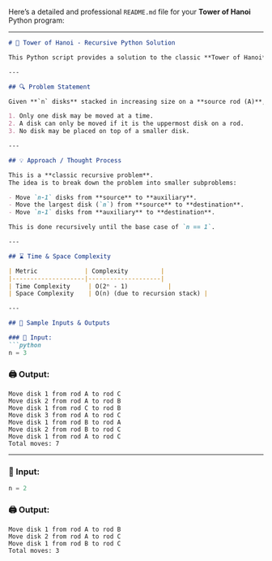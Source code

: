 Here’s a detailed and professional `README.md` file for your **Tower of Hanoi** Python program:

---

````markdown
# 🗼 Tower of Hanoi - Recursive Python Solution

This Python script provides a solution to the classic **Tower of Hanoi** problem using recursion. The goal is to move all disks from a source rod to a destination rod using an auxiliary rod, following specific rules.

---

## 🔍 Problem Statement

Given **`n` disks** stacked in increasing size on a **source rod (A)**, move them all to a **destination rod (C)** using an **auxiliary rod (B)**, while obeying the following rules:

1. Only one disk may be moved at a time.
2. A disk can only be moved if it is the uppermost disk on a rod.
3. No disk may be placed on top of a smaller disk.

---

## 💡 Approach / Thought Process

This is a **classic recursive problem**.  
The idea is to break down the problem into smaller subproblems:

- Move `n-1` disks from **source** to **auxiliary**.
- Move the largest disk (`n`) from **source** to **destination**.
- Move `n-1` disks from **auxiliary** to **destination**.

This is done recursively until the base case of `n == 1`.

---

## ⌛ Time & Space Complexity

| Metric             | Complexity         |
|--------------------|--------------------|
| Time Complexity     | O(2ⁿ - 1)           |
| Space Complexity    | O(n) (due to recursion stack) |

---

## 🧪 Sample Inputs & Outputs

### 🔢 Input:
```python
n = 3
````

### 🖨️ Output:

```
Move disk 1 from rod A to rod C  
Move disk 2 from rod A to rod B  
Move disk 1 from rod C to rod B  
Move disk 3 from rod A to rod C  
Move disk 1 from rod B to rod A  
Move disk 2 from rod B to rod C  
Move disk 1 from rod A to rod C  
Total moves: 7
```

---

### 🔢 Input:

```python
n = 2
```

### 🖨️ Output:

```
Move disk 1 from rod A to rod B  
Move disk 2 from rod A to rod C  
Move disk 1 from rod B to rod C  
Total moves: 3
```